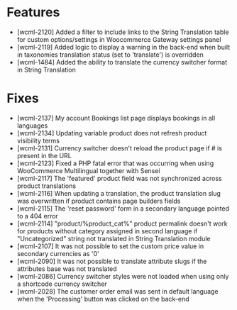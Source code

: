 # Features
* [wcml-2120] Added a filter to include links to the String Translation table for custom options/settings in Woocommerce Gateway settings panel
* [wcml-2119] Added logic to display a warning in the back-end when built in taxonomies translation status (set to 'translate') is overridden
* [wcml-1484] Added the ability to translate the currency switcher format in String Translation

# Fixes
* [wcml-2137] My account Bookings list page displays bookings in all languages
* [wcml-2134] Updating variable product does not refresh product visibility terms
* [wcml-2131] Currency switcher doesn't reload the product page if # is present in the URL
* [wcml-2123] Fixed a PHP fatal error that was occurring when using WooCommerce Multilingual together with Sensei
* [wcml-2117] The 'featured' product field was not synchronized across product translations
* [wcml-2116] When updating a translation, the product translation slug was overwritten if product contains page builders fields
* [wcml-2115] The 'reset password' form in a secondary language pointed to a 404 error
* [wcml-2114] "product/%product_cat%" product permalink doesn't work for products without category assigned in second language if "Uncategorized" string not translated in String Translation module
* [wcml-2107] It was not possible to set the custom price value in secondary currencies as '0'
* [wcml-2090] It was not possible to translate attribute slugs if the attributes base was not translated
* [wcml-2086] Currency switcher styles were not loaded when using only a shortcode currency switcher
* [wcml-2028] The customer order email was sent in default language when the 'Processing' button was clicked on the back-end